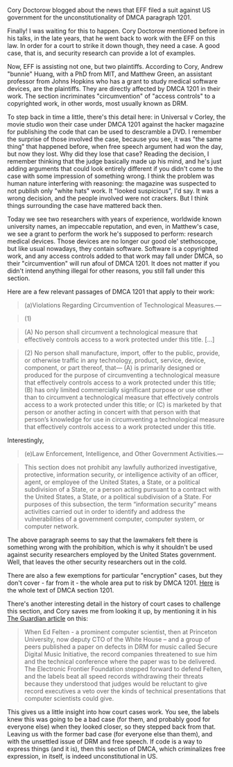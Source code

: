 Cory Doctorow blogged about the news that EFF filed a suit against US government for the unconstitutionality of DMCA paragraph 1201.

Finally! I was waiting for this to happen. Cory Doctorow mentioned before in his talks, in the late years, that he went back to work with the EFF on this law. In order for a court to strike it down though, they need a case. A good case, that is, and security research can provide a lot of examples.

Now, EFF is assisting not one, but two plaintiffs. According to Cory, Andrew "bunnie" Huang, with a PhD from MIT, and Matthew Green, an assistant professor from Johns Hopkins who has a grant to study medical software devices, are the plaintiffs. They are directly affected by DMCA 1201 in their work. The section incriminates "circumvention" of "access controls" to a copyrighted work, in other words, most usually known as DRM.

To step back in time a little, there's this detail here: in Universal v Corley, the movie studio won their case under DMCA 1201 against the hacker magazine for publishing the code that can be used to descramble a DVD. I remember the surprise of those involved the case, because you see, it was "the same thing" that happened before, when free speech argument had won the day, but now they lost. Why did they lose that case? Reading the decision, I remember thinking that the judge basically made up his mind, and he's just adding arguments that could look entirely different if you didn't come to the case with some impression of something wrong. I think the problem was human nature interfering with reasoning: the magazine was suspected to not publish only "white hats" work. It "looked suspicious", I'd say. It was a wrong decision, and the people involved were not crackers. But I think things surrounding the case have mattered back then.

Today we see two researchers with years of experience, worldwide known university names, an impeccable reputation, and even, in Matthew's case, we see a grant to perform the work he's supposed to perform: research medical devices. Those devices are no longer our good ole' stethoscope, but like usual nowadays, they contain software. Software is a copyrighted work, and any access controls added to that work may fall under DMCA, so their "circumvention" will run afoul of DMCA 1201. It does not matter if you didn't intend anything illegal for other reasons, you still fall under this section.

Here are a few relevant passages of DMCA 1201 that apply to their work:

> (a)Violations Regarding Circumvention of Technological Measures.—

> (1)

> (A) No person shall circumvent a technological measure that effectively controls access to a work protected under this title. [...] 

> (2) No person shall manufacture, import, offer to the public, provide, or otherwise traffic in any technology, product, service, device, component, or part thereof, that—
> (A) is primarily designed or produced for the purpose of circumventing a technological measure that effectively controls access to a work protected under this title;
> (B) has only limited commercially significant purpose or use other than to circumvent a technological measure that effectively controls access to a work protected under this title; or
> (C) is marketed by that person or another acting in concert with that person with that person’s knowledge for use in circumventing a technological measure that effectively controls access to a work protected under this title.

Interestingly,

> (e)Law Enforcement, Intelligence, and Other Government Activities.—

> This section does not prohibit any lawfully authorized investigative, protective, information security, or intelligence activity of an officer, agent, or employee of the United States, a State, or a political subdivision of a State, or a person acting pursuant to a contract with the United States, a State, or a political subdivision of a State. For purposes of this subsection, the term “information security” means activities carried out in order to identify and address the vulnerabilities of a government computer, computer system, or computer network.

The above paragraph seems to say that the lawmakers felt there is something wrong with the prohibition, which is why it shouldn't be used against security researchers employed by the United States government. Well, that leaves the other security researchers out in the cold.

There are also a few exemptions for particular "encryption" cases, but they don't cover - far from it - the whole area put to risk by DMCA 1201. [Here](https://www.law.cornell.edu/uscode/text/17/1201) is the whole text of DMCA section 1201.

There's another interesting detail in the history of court cases to challenge this section, and Cory saves me from looking it up, by mentioning it in his [The Guardian article](https://www.theguardian.com/technology/2016/jul/21/digital-millennium-copyright-act-eff-supreme-court) on this:

> When Ed Felten - a prominent computer scientist, then at Princeton University, now deputy CTO of the White House – and a group of peers published a paper on defects in DRM for music called Secure Digital Music Initiative, the record companies threatened to sue him and the technical conference where the paper was to be delivered. The Electronic Frontier Foundation stepped forward to defend Felten, and the labels beat all speed records withdrawing their threats because they understood that judges would be reluctant to give record executives a veto over the kinds of technical presentations that computer scientists could give.

This gives us a little insight into how court cases work. You see, the labels knew this was going to be a bad case (for them, and probably good for everyone else) when they looked closer, so they stepped back from that. Leaving us with the former bad case (for everyone else than them), and with the unsettled issue of DRM and free speech. If code is a way to express things (and it is), then this section of DMCA, which criminalizes free expression, in itself, is indeed unconstitutional in US.

